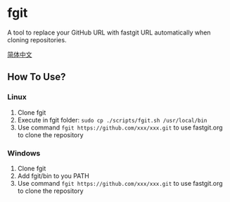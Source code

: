 # fgit
A tool to replace your GitHub URL with fastgit URL automatically when cloning repositories.

[简体中文](./README-zh_CN.md)

## How To Use?
### Linux
1. Clone fgit
2. Execute in fgit folder: `sudo cp ./scripts/fgit.sh /usr/local/bin`
3. Use command `fgit https://github.com/xxx/xxx.git` to  use fastgit.org to clone the repository

### Windows
1. Clone fgit
2. Add fgit/bin to you PATH
3. Use command `fgit https://github.com/xxx/xxx.git` to  use fastgit.org to clone the repository
